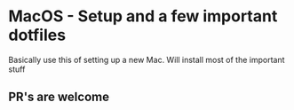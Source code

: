 # MacOS - Setup and a few important dotfiles

Basically use this of setting up a new Mac. Will install most of the important stuff

## PR's are welcome
